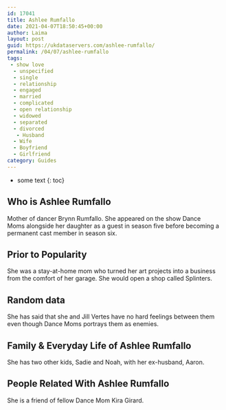 ```yaml
---
id: 17041
title: Ashlee Rumfallo
date: 2021-04-07T18:50:45+00:00
author: Laima
layout: post
guid: https://ukdataservers.com/ashlee-rumfallo/
permalink: /04/07/ashlee-rumfallo
tags:
 - show love
  - unspecified
  - single
  - relationship
  - engaged
  - married
  - complicated
  - open relationship
  - widowed
  - separated
  - divorced
   - Husband
  - Wife
  - Boyfriend
  - Girlfriend
category: Guides
---
```


* some text
{: toc}


## Who is Ashlee Rumfallo
                  
                  
                  
Mother of dancer Brynn Rumfallo. She appeared on the show Dance Moms alongside her daughter as a guest in season five before becoming a permanent cast member in season six.
                  
              
            
              
            
                
                
                
## Prior to Popularity
                  
                  
                  
She was a stay-at-home mom who turned her art projects into a business from the comfort of her garage. She would open a shop called Splinters.
                  
              
            
              
            
                
                
                
## Random data
                  
                  
                  
She has said that she and Jill Vertes have no hard feelings between them even though Dance Moms portrays them as enemies.
                  
              
            
              
            
                
                
                
## Family & Everyday Life of Ashlee Rumfallo
                  
                  
                  
She has two other kids, Sadie and Noah, with her ex-husband, Aaron.
                  
              
            
              
            
                
                
                
## People Related With Ashlee Rumfallo
                  
                  
                  
She is a friend of fellow Dance Mom Kira Girard.
                  
              
            
              
            
                
              
            
              
              
            
            
              
            
          
          
          